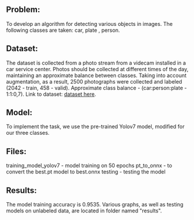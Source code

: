## Problem:
To develop an algorithm for detecting various objects in images. The following classes are taken: car, plate , person.

## Dataset:
The dataset is collected from a photo stream from a videcam installed in a car service center. Photos should be collected at different times of the day, maintaining an approximate balance between classes. Taking into account augmentation, as a result, 2500 photographs were collected and labeled (2042 - train, 458 - valid). Approximate class balance - (car:person:plate - 1:1:0,7). Link to dataset: [dataset here](https://drive.google.com/file/d/1h9YXqBQPVcNbE2OexByA6guXohmZryO4/view?usp=drive_link).

## Model:
To implement the task, we use the pre-trained Yolov7 model, modified for our three classes.

## Files:
training_model_yolov7 - model training on 50 epochs
pt_to_onnx - to convert the best.pt model to best.onnx
testing - testing the model

## Results:
The model training accuracy is 0.9535. Various graphs, as well as testing models on unlabeled data, are located in folder named "results".
